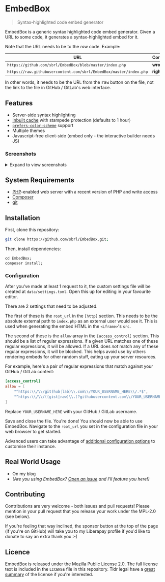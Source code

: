 # EmbedBox

> Syntax-highlighted code embed generator

EmbedBox is a generic syntax highlighted code embed generator. Given a URL to some code, it generates a syntax-highlighted embed for it.

Note that the URL needs to be to the _raw_ code. Example:

URL										| Correct?
----------------------------------------|------------
`https://github.com/sbrl/EmbedBox/blob/master/index.php`            | **wrong**
`https://raw.githubusercontent.com/sbrl/EmbedBox/master/index.php`  | **right**

In other words, it needs to be the URL from the <kbd>raw</kbd> button on the file, not the link to the file in GitHub / GitLab's web interface.


## Features
 - Server-side syntax highlighting
 - [Inbuilt cache](http://www.stashphp.com/) with stampede protection (defaults to 1 hour)
 - [`prefers-color-scheme`](https://starbeamrainbowlabs.com/blog/article.php?article=posts%2F353-prefers-color-scheme.html) support
 - Multiple themes
 - Javascript-free client-side (embed only - the interactive builder needs JS)

### Screenshots
<details>
<summary>Expand to view screenshots</summary>
<h4>The embed builder</h4>
<img alt="Screenshot of the builder" src="https://raw.githubusercontent.com/sbrl/EmbedBox/master/screenshot.png" />
<h4>A full-screen embed</h4>
<img alt="Screenshot of a full-screen embed" src="https://raw.githubusercontent.com/sbrl/EmbedBox/master/screenshot2.png" />
</details>

## System Requirements
 - [PHP](https://php.net/)-enabled web server with a recent version of PHP and write access
 - [Composer](https://getcomposer.org/)
 - [git](https://git-scm.com/)


## Installation
First, clone this repository:

```bash
git clone https://github.com/sbrl/EmbedBox.git;
```

Then, install dependencies:

```
cd EmbedBox;
composer install;
```



### Configuration
After you've made at least 1 request to it, the custom settings file will be created at `data/settings.toml`. Open this up for editing in your favourite editor.

There are 2 settings that need to be adjusted.

The first of these is the `root_url` in the `[http]` section. This needs to be the absolute external path to `index.php` as an external user would see it. This is used when generating the embed HTML in the `<iframe>`'s `src`.

The second of these is the `allow` array in the `[access_control]` section. This should be a list of regular expressions. If a given URL matches one of these regular expressions, it will be allowed. If a URL does _not_ match any of these regular expressions, it will be blocked. This helps avoid use by others rendering embeds for other random stuff, eating up your server resources.

For example, here's a pair of regular expressions that match against your GitHub / GitLab content:

```toml
[access_control]
allow = [
	"^https:\\/\\/git(hub|lab)\\.com\\/YOUR_USERNAME_HERE\\/.*$",
	"^https:\\/\\/((gist|raw)\\.)?githubusercontent.com\\/YOUR_USERNAME_HERE\\/.*$",
]
```

Replace `YOUR_USERNAME_HERE` with your GitHub / GitLab username.

Save and close the file. You're done! You should now be able to use EmbedBox. Navigate to the `root_url` you set in the configuration file in your web browser to get started.

Advanced users can take advantage of [additional configuration options](https://github.com/sbrl/EmbedBox/blob/master/src/settings.default.toml) to customise their instance.


## Real World Usage
 - On my blog
 - _(Are you using EmbedBox? [Open an issue](https://github.com/sbrl/EmbedBox) and I'll feature you here!)_


## Contributing
Contributions are very welcome - both issues and pull requests! Please mention in your pull request that you release your work under the MPL-2.0 (see below).

If you're feeling that way inclined, the sponsor button at the top of the page (if you're on GitHub) will take you to my Liberapay profile if you'd like to donate to say an extra thank you :-)


## Licence
EmbedBox is released under the Mozilla Public License 2.0. The full license text is included in the `LICENSE` file in this repository. Tldr legal have a [great summary](https://tldrlegal.com/license/mozilla-public-license-2.0-(mpl-2)) of the license if you're interested.
